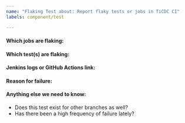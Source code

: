 ```yaml
---
name: "Flaking Test about: Report flaky tests or jobs in TiCDC CI"
labels: component/test

---
```


<!-- Please only use this template for submitting reports about flaky tests or jobs (pass or fail with no underlying change in code) in TiCDC CI -->

#### Which jobs are flaking:

#### Which test(s) are flaking:

#### Jenkins logs or GitHub Actions link:

#### Reason for failure:

#### Anything else we need to know:

- Does this test exist for other branches as well?
- Has there been a high frequency of failure lately?

<!-- Please link this report to https://github.com/pingcap/ticdc/issues/2246 as a subtask. -->
